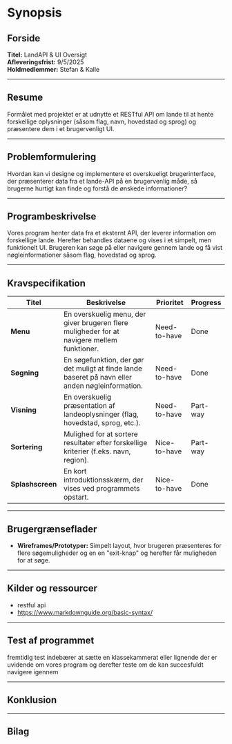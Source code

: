 # Synopsis

## Forside

**Titel:** LandAPI & UI Oversigt  
**Afleveringsfrist:** 9/5/2025  
**Holdmedlemmer:** Stefan & Kalle  

---

## Resume

Formålet med projektet er at udnytte et RESTful API om lande til at hente forskellige oplysninger (såsom flag, navn, hovedstad og sprog) og præsentere dem i et brugervenligt UI. 

---

## Problemformulering

Hvordan kan vi designe og implementere et overskueligt brugerinterface, der præsenterer data fra et lande-API på en brugervenlig måde, så brugerne hurtigt kan finde og forstå de ønskede informationer?

---

## Programbeskrivelse

Vores program henter data fra et eksternt API, der leverer information om forskellige lande. Herefter behandles dataene og vises i et simpelt, men funktionelt UI. Brugeren kan søge på eller navigere gennem lande og få vist nøgleinformationer såsom flag, hovedstad og sprog.

---

## Kravspecifikation

| Titel          | Beskrivelse                                                                                  | Prioritet      | Progress |
| -------------- | -------------------------------------------------------------------------------------------- | -------------- | -------- |
| **Menu**       | En overskuelig menu, der giver brugeren flere muligheder for at navigere mellem funktioner.  | Need-to-have   | Done   |
| **Søgning**    | En søgefunktion, der gør det muligt at finde lande baseret på navn eller anden nøgleinformation. | Need-to-have   | Done   |
| **Visning**    | En overskuelig præsentation af landeoplysninger (flag, hovedstad, sprog, etc.).             | Need-to-have   | Part-way   |
| **Sortering**  | Mulighed for at sortere resultater efter forskellige kriterier (f.eks. navn, region).        | Nice-to-have   | Part-way   |
| **Splashscreen** | En kort introduktionsskærm, der vises ved programmets opstart.                               | Nice-to-have   | Done   |

---

## Brugergrænseflader

- **Wireframes/Prototyper:** Simpelt layout, hvor brugeren præsenteres for flere søgemuligheder og en en "exit-knap" og herefter får muligheden for at søge.

---

## Kilder og ressourcer

- restful api
- https://www.markdownguide.org/basic-syntax/

---

## Test af programmet

fremtidig test indebærer at sætte en klassekammerat eller lignende der er uvidende om vores program og derefter teste om de kan succesfuldt navigere igennem

---

## Konklusion

---

## Bilag